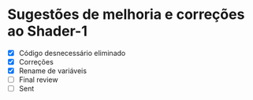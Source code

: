 # Sugestões de melhoria e correções ao Shader-1
* [x] Código desnecessário eliminado
* [x] Correções
* [x] Rename de variáveis
* [ ] Final review
* [ ] Sent
